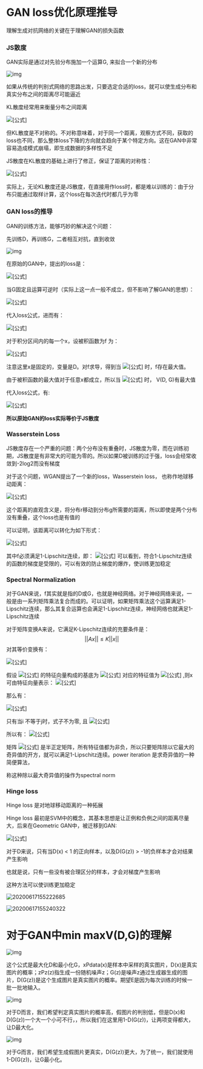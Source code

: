 # GAN loss优化原理推导



理解生成对抗网络的关键在于理解GAN的损失函数

### JS散度

GAN实际是通过对先验分布施加一个运算G, 来拟合一个新的分布

![img](https://pic1.zhimg.com/80/v2-04ec1a685be7b195393e8eacf6895a70_1440w.jpg)



如果从传统的判别式网络的思路出发，只要选定合适的loss，就可以使生成分布和真实分布之间的距离尽可能逼近

KL散度经常用来衡量分布之间距离

![[公式]](https://www.zhihu.com/equation?tex=D_%7BKL%7D%28P%7C%7CQ%29%3D%5Csum_%7Bx%5Cin+X%7DP%28x%29%5Clog%5Cfrac%7BP%28x%29%7D%7BQ%28x%29%7D)

但KL散度是不对称的。不对称意味着，对于同一个距离，观察方式不同，获取的loss也不同，那么整体loss下降的方向就会趋向于某个特定方向。这在GAN中非常容易造成模式崩塌，即生成数据的多样性不足

JS散度在KL散度的基础上进行了修正，保证了距离的对称性： 

![[公式]](https://www.zhihu.com/equation?tex=JS%28P%7C%7CQ%29+%3D+%5Cfrac%7B1%7D%7B2%7DKL%28P%7C%7C%5Cfrac%7BP%2BQ%7D%7B2%7D%29%2B%5Cfrac%7B1%7D%7B2%7DKL%28Q%7C%7C%5Cfrac%7BP%2BQ%7D%7B2%7D%29)

实际上，无论KL散度还是JS散度，在直接用作loss时，都是难以训练的：由于分布只能通过取样计算，这个loss在每次迭代时都几乎为零

### GAN loss的推导

GAN的训练方法，能够巧妙的解决这个问题：

先训练D，再训练G，二者相互对抗，直到收敛

![img](https://pic4.zhimg.com/80/v2-2afa6dd0832eac44a9139cdb76491e6f_1440w.jpg)



在原始的GAN中，提出的loss是：

![[公式]](https://www.zhihu.com/equation?tex=%5Cmin_%7BG%7D%5Cmax_%7BD%7DV%28D%2CG%29%3DE_%7Bx+%5Cthicksim+p_%7Bdata%7D%28x%29%7D%5B%5Clog%7BD%28x%29%7D%5D%2BE_%7Bz%5Cthicksim+p_%7Bz%7D%28z%29%7D%5B%5Clog%7B%281-D%28G%28z%29%29%29%7D%5D)

当G固定且运算可逆时（实际上这一点一般不成立，但不影响了解GAN的思想）：

![[公式]](https://www.zhihu.com/equation?tex=E_%7Bz%5Cthicksim+p_%7Bz%7D%28z%29%7D%5B%5Clog%7B%281-D%28G%28z%29%29%29%7D%5D+%3D+E_%7Bx%5Cthicksim+p_%7BG%7D%28x%29%7D%5B%5Clog%7B%281-D%28x%29%29%7D%5D)

代入loss公式，进而有： 

![[公式]](https://www.zhihu.com/equation?tex=%5Cbegin%7Bsplit%7D++%26%5Cmax_%7BD%7DV%28D%2CG%29%5C%5C+%26%3D%5Cmax_%7BD%7DE_%7Bx+%5Cthicksim+p_%7Bdata%7D%28x%29%7D%5B%5Clog%7BD%28x%29%7D%5D%2BE_%7Bx%5Cthicksim+p_%7BG%7D%28x%29%7D%5B%5Clog%7B%281-D%28x%29%7D%5D%5C%5C+%26+%3D%5Cmax_%7BD%7D+%5Cint_%7Bx%7D+p_%7Bdata%7D%28x%29%5Clog%7BD%28x%29%7D%2Bp_g%28x%29%5Clog%7B%281-D%28x%29%29%7Ddx++%5C+%5Cend%7Bsplit%7D)

对于积分区间内的每一个x，设被积函数为f 为： 

![[公式]](https://www.zhihu.com/equation?tex=+f%28D%29+%3D+%7Bp_%7Bdata%7D%28D%29%5Clog%7By%7D%2Bp_g%28x%29%5Clog%7B%281-D%29%7D%7D+)

注意这里x是固定的，变量是D。对f求导，得到当 ![[公式]](https://www.zhihu.com/equation?tex=+f%28D%29+%3D+%7Bp_%7Bdata%7D%28D%29%5Clog%7By%7D%2Bp_g%28x%29%5Clog%7B%281-D%29%7D%7D+) 时，f存在最大值。

由于被积函数的最大值对于任意x都成立，所以当 ![[公式]](https://www.zhihu.com/equation?tex=D+%3D+%5Cfrac%7Bp_%7Bdata%7D%7D%7Bp_%7Bdata%7D%2Bp_%7BG%7D%7D) 时， V(D, G)有最大值

代入loss公式，有:

![[公式]](https://www.zhihu.com/equation?tex=%5Cbegin%7Balign%7D+%26%5Cmin_%7BG%7D%5Cmax_%7BD%7DV%28D%2CG%29%5C%5C+%26+%3D%5Cmin_%7BG%7D%5Cint_%7Bx%7D+p_%7Bdata%7D%28x%29%5Clog%7B%5Cfrac%7Bp_%7Bdata%7D%7D%7Bp_%7Bdata%7D%2Bp_%7BG%7D%7D%7D%2Bp_g%28x%29%5Clog%7B%28%5Cfrac%7Bp_%7BG%7D%7D%7Bp_%7Bdata%7D%2Bp_%7BG%7D%7D%29%7Ddx++%5C%5C+%26+%3D+-2log2+%2B+%5Cmin_%7BG%7D%5Cint_x+p_%7Bdata%7D%28x%29%5Clog%7B%5Cfrac%7Bp_%7Bdata%7D%7D%7B%28p_%7Bdata%7D%2Bp_%7BG%7D%29%2F2%7D%7D%2Bp_g%28x%29%5Clog%7B%28%5Cfrac%7Bp_%7BG%7D%7D%7B%28p_%7Bdata%7D%2Bp_%7BG%7D%29%2F2%7D%29%7Ddx%5C%5C+%26+%3D+-2log2+%2B+%5Cmin_%7BG%7D+%5B2JSD%28P_%7Bdata%7D%7C%7CP_G%29%5D+%5Cend%7Balign%7D)

**所以原始GAN的loss实际等价于JS散度**

### Wasserstein Loss

JS散度存在一个严重的问题：两个分布没有重叠时，JS散度为零，而在训练初期，JS散度是有非常大的可能为零的。所以如果D被训练的过于强，loss会经常收敛到-2log2而没有梯度

对于这个问题，WGAN提出了一个新的loss，Wasserstein loss， 也称作地球移动距离： 

![[公式]](https://www.zhihu.com/equation?tex=+W%28P_r%2CP_g%29+%3D+%5Cinf_%7Br+%5Cthicksim+%5Cprod%7B%28P_r%2CP_g%29%7D%7D%7BE_%7B%28x%2Cy%29+%5Cthicksim+r%7D%7C%7Cx-y%7C%7C%7D+)

这个距离的直观含义是，将分布r移动到分布g所需要的距离，所以即使是两个分布没有重叠，这个loss也是有值的

可以证明，该距离可以转化为如下形式：

![[公式]](https://www.zhihu.com/equation?tex=W%28P_r%2CP_g%29+%3D+%5Csup_%7B%7C%7Cf%7C%7C_%7BL%5Cleq1%7D%7D%7BE_%7Bx+%5Cthicksim+P_r%7D%5Bf%28x%29%5D-E_%7By+%5Cthicksim+P_g%7D%5Bf%28y%29%5D%7D)

其中f必须满足1-Lipschitz连续，即： ![[公式]](https://www.zhihu.com/equation?tex=%7C%7Cf%28x%29-f%28y%29%7C%7C+%5Cleq++%7C%7Cx+-+y%7C%7C) 可以看到，符合1-Lipschitz连续的函数的梯度是受限的，可以有效的防止梯度的爆炸，使训练更加稳定



### Spectral Normalization

对于GAN来说，f其实就是指的D或G，也就是神经网络。对于神经网络来说，一般是由一系列矩阵乘法复合而成的。可以证明，如果矩阵乘法这个运算满足1-Lipschitz连续，那么其复合运算也会满足1-Lipschitz连续，神经网络也就满足1-Lipschitz连续

对于矩阵变换A来说，它满足K-Lipschitz连续的充要条件是： $$ ||Ax|| \leq K||x|| $$ 对其等价变换有： 

![[公式]](https://www.zhihu.com/equation?tex=%5Cbegin%7Bsplit%7D++%26+%7C%7CAx%7C%7C+%5Cleq+K%7C%7Cx%7C%7C%5C%5C+%26+%5Clangle+Ax%2CAx+%5Crangle+%5Cleq+K%5E2+%5Clangle+x%2C+x+%5Crangle+%5C%5C+%26+%28Ax%29%5ETAx+%5Cleq+K%5E2+x%5ETx+%5C%5C+%26+x%5ETA%5ETAx+-+K%5E2+x%5ETx+%5Cleq+0+%5C%5C+%26+x%5ET%28A%5ETA+-+K%5E2I%29x+%5Cleq+0%5C%5C+%5Cend%7Bsplit%7D+)

假设 ![[公式]](https://www.zhihu.com/equation?tex=A%5ETA) 的特征向量构成的基底为 ![[公式]](https://www.zhihu.com/equation?tex=v1%2Cv2%2C...) 对应的特征值为 ![[公式]](https://www.zhihu.com/equation?tex=%5Clambda1%2C%5Clambda2%2C...+) ,则x可由特征向量表示： ![[公式]](https://www.zhihu.com/equation?tex=%5Clambda1%2C%5Clambda2%2C...+)

那么有： 

![[公式]](https://www.zhihu.com/equation?tex=%5Cbegin%7Bsplit%7D++%26+x%5ET%28A%5ETA+-+K%5E2I%29x+%5Cleq+0+%5C%5C++%26+%5B%5Csum_%7Bi%7D+%7Ba_iv_i%5ET%7D%5D%5B%5Csum_j+%7B%28%5Clambda_j-K%5E2%29a_jv_j%7D%5D%5Cleq+0+%5C+%5Cend%7Bsplit%7D+)

只有当i 不等于j时，式子不为零, 且 ![[公式]](https://www.zhihu.com/equation?tex=v_i%5ETv_i+%3D+1)

所以有： ![[公式]](https://www.zhihu.com/equation?tex=%5Csum_%7Bi%7D%28%5Clambda_j-K%5E2%29a_j%5E2+%5Cleq+0++)

矩阵 ![[公式]](https://www.zhihu.com/equation?tex=A%5ETA) 是半正定矩阵，所有特征值都为非负，所以只要矩阵除以它最大的奇异值的开方，就可以满足1-Lipschitz连续。power iteration 是求奇异值的一种简便算法，

称这种除以最大奇异值的操作为spectral norm

### Hinge loss

Hinge loss 是对地球移动距离的一种拓展

Hinge loss 最初是SVM中的概念，其基本思想是让正例和负例之间的距离尽量大，后来在Geometric GAN中，被迁移到GAN: 

![[公式]](https://www.zhihu.com/equation?tex=%5Cbegin%7Bsplit%7D+L_D+%26%3D+E%28max%280%2C1-D%28x%29%29%29%2BE%28max%280%2C1%2BD%28G%28z%29%29%29%29+%5C%5C+L_G+%26%3D+-E%28D%28G%28z%29%29%29+%5C+%5Cend%7Bsplit%7D+)

对于D来说，只有当D(x) < 1 的正向样本，以及D(G(z)) > -1的负样本才会对结果产生影响

也就是说，只有一些没有被合理区分的样本，才会对梯度产生影响

这种方法可以使训练更加稳定



![20200617155222685](https://img-blog.csdnimg.cn/20200617155222685.jpg?x-oss-process=image/watermark,type_ZmFuZ3poZW5naGVpdGk,shadow_10,text_aHR0cHM6Ly9ibG9nLmNzZG4ubmV0L3NoYW95YW5kZQ==,size_16,color_FFFFFF,t_70)

![20200617155240322](https://img-blog.csdnimg.cn/20200617155240322.jpg?x-oss-process=image/watermark,type_ZmFuZ3poZW5naGVpdGk,shadow_10,text_aHR0cHM6Ly9ibG9nLmNzZG4ubmV0L3NoYW95YW5kZQ==,size_16,color_FFFFFF,t_70)



# 对于GAN中min maxV(D,G)的理解

![img](https://img-blog.csdnimg.cn/20200319204900611.png?x-oss-process=image/watermark,type_ZmFuZ3poZW5naGVpdGk,shadow_10,text_aHR0cHM6Ly9ibG9nLmNzZG4ubmV0L3dlaXhpbl8zODEzMjE1Mw==,size_16,color_FFFFFF,t_70)

这个公式是最大化D和最小化G，xPdata(x)是样本中采样的真实图片，D(x)是真实图片的概率；zPz(z)指生成一份随机噪声z；G(z)是噪声z通过生成器生成的图片，D(G(z))是这个生成图片是真实图片的概率。期望E是因为每次训练的时候一批一批地输入。



![img](https://img-blog.csdnimg.cn/20200319210148313.png)



对于D而言，我们希望判定真实图片的概率高，假图片的判别低，但是D(x)和D(G(z))一个大一个小可不行，，所以我们在这里用1-D(G(z))，让两项变得都大，让D最大化。

![img](https://img-blog.csdnimg.cn/20200319210157167.png)



对于G而言，我们希望生成假图片更真实，D(G(z))更大，为了统一，我们就使用1-D(G(z))，让G最小化。

